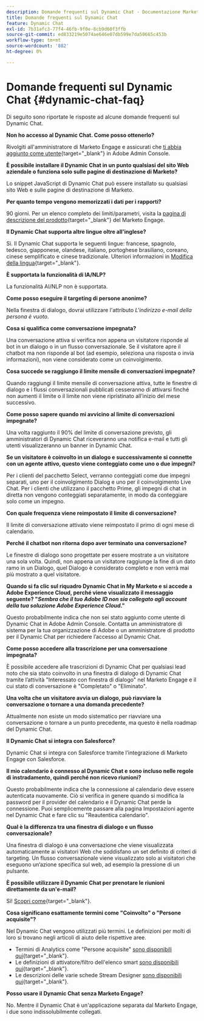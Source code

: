 ```yaml
---
description: Domande frequenti sul Dynamic Chat - Documentazione Marketo - Documentazione del prodotto
title: Domande frequenti sul Dynamic Chat
feature: Dynamic Chat
exl-id: 7b31afc3-77f4-46fb-9f0e-8cb9d60f3ffb
source-git-commit: ed833219e5074ae646e07db599e7da50665c453b
workflow-type: tm+mt
source-wordcount: '882'
ht-degree: 0%

---
```


# Domande frequenti sul Dynamic Chat {#dynamic-chat-faq}

Di seguito sono riportate le risposte ad alcune domande frequenti sul Dynamic Chat.

**Non ho accesso al Dynamic Chat. Come posso ottenerlo?**

Rivolgiti all&#39;amministratore di Marketo Engage e assicurati che [ti abbia aggiunto come utente](/help/marketo/product-docs/demand-generation/dynamic-chat/setup-and-configuration/add-or-remove-chat-users.md#add-a-chat-user){target="_blank"} in Adobe Admin Console.

**È possibile installare il Dynamic Chat in un punto qualsiasi del sito Web aziendale o funziona solo sulle pagine di destinazione di Marketo?**

Lo snippet JavaScript di Dynamic Chat può essere installato su qualsiasi sito Web e sulle pagine di destinazione di Marketo.

**Per quanto tempo vengono memorizzati i dati per i rapporti?**

90 giorni. Per un elenco completo dei limiti/parametri, visita la [pagina di descrizione del prodotto](https://helpx.adobe.com/legal/product-descriptions/adobe-marketo-engage---product-description.html){target="_blank"} del Marketo Engage.

**Il Dynamic Chat supporta altre lingue oltre all&#39;inglese?**

Sì.  Il Dynamic Chat supporta le seguenti lingue: francese, spagnolo, tedesco, giapponese, olandese, italiano, portoghese brasiliano, coreano, cinese semplificato e cinese tradizionale. Ulteriori informazioni in [Modifica della lingua](/help/marketo/product-docs/demand-generation/dynamic-chat/dynamic-chat-overview.md#changing-the-language){target="_blank"}.

**È supportata la funzionalità di IA/NLP?**

La funzionalità AI/NLP non è supportata.

**Come posso eseguire il targeting di persone anonime?**

Nella finestra di dialogo, dovrai utilizzare l&#39;attributo _L&#39;indirizzo e-mail della persona è vuoto_.

**Cosa si qualifica come conversazione impegnata?**

Una conversazione attiva si verifica non appena un visitatore risponde al bot in un dialogo o in un flusso conversazionale. Se il visitatore apre il chatbot ma non risponde al bot (ad esempio, seleziona una risposta o invia informazioni), non viene considerato come un coinvolgimento.

**Cosa succede se raggiungo il limite mensile di conversazioni impegnate?**

Quando raggiungi il limite mensile di conversazione attiva, tutte le finestre di dialogo e i flussi conversazionali pubblicati cesseranno di attivarsi finché non aumenti il limite o il limite non viene ripristinato all’inizio del mese successivo.

**Come posso sapere quando mi avvicino al limite di conversazioni impegnate?**

Una volta raggiunto il 90% del limite di conversazione previsto, gli amministratori di Dynamic Chat riceveranno una notifica e-mail e tutti gli utenti visualizzeranno un banner in Dynamic Chat.

**Se un visitatore è coinvolto in un dialogo e successivamente si connette con un agente attivo, questo viene conteggiato come uno o due impegni?**

Per i clienti del pacchetto Select, verranno conteggiati come due impegni separati, uno per il coinvolgimento Dialog e uno per il coinvolgimento Live Chat. Per i clienti che utilizzano il pacchetto Prime, gli impegni di chat in diretta non vengono conteggiati separatamente, in modo da conteggiare solo come un impegno.

**Con quale frequenza viene reimpostato il limite di conversazione?**

Il limite di conversazione attivato viene reimpostato il primo di ogni mese di calendario.

**Perché il chatbot non ritorna dopo aver terminato una conversazione?**

Le finestre di dialogo sono progettate per essere mostrate a un visitatore una sola volta. Quindi, non appena un visitatore raggiunge la fine di un dato ramo in un Dialogo, quel Dialogo è considerato completo e non verrà mai più mostrato a quel visitatore.

**Quando si fa clic sul riquadro Dynamic Chat in My Marketo e si accede a Adobe Experience Cloud, perché viene visualizzato il messaggio seguente? &quot;_Sembra che il tuo Adobe ID non sia collegato agli account della tua soluzione Adobe Experience Cloud_.&quot;**

Questo probabilmente indica che non sei stato aggiunto come utente di Dynamic Chat in Adobe Admin Console. Contatta un amministratore di sistema per la tua organizzazione di Adobe o un amministratore di prodotto per il Dynamic Chat per richiedere l’accesso al Dynamic Chat.

**Come posso accedere alla trascrizione per una conversazione impegnata?**

È possibile accedere alle trascrizioni di Dynamic Chat per qualsiasi lead noto che sia stato coinvolto in una finestra di dialogo di Dynamic Chat tramite l’attività &quot;Interessato con finestra di dialogo&quot; nel Marketo Engage e il cui stato di conversazione è &quot;Completato&quot; o &quot;Eliminato&quot;.

**Una volta che un visitatore avvia un dialogo, può riavviare la conversazione o tornare a una domanda precedente?**

Attualmente non esiste un modo sistematico per riavviare una conversazione o tornare a un punto precedente, ma questo è nella roadmap del Dynamic Chat.

**Il Dynamic Chat si integra con Salesforce?**

Dynamic Chat si integra con Salesforce tramite l’integrazione di Marketo Engage con Salesforce.

**Il mio calendario è connesso al Dynamic Chat e sono incluso nelle regole di instradamento, quindi perché non ricevo riunioni?**

Questo probabilmente indica che la connessione al calendario deve essere autenticata nuovamente. Ciò si verifica in genere quando si modifica la password per il provider del calendario e il Dynamic Chat perde la connessione. Puoi semplicemente passare alla pagina Impostazioni agente nel Dynamic Chat e fare clic su &quot;Reautentica calendario&quot;.

**Qual è la differenza tra una finestra di dialogo e un flusso conversazionale?**

Una finestra di dialogo è una conversazione che viene visualizzata automaticamente ai visitatori Web che soddisfano un set definito di criteri di targeting. Un flusso conversazionale viene visualizzato solo ai visitatori che eseguono un’azione specifica sul web, ad esempio la pressione di un pulsante.

**È possibile utilizzare il Dynamic Chat per prenotare le riunioni direttamente da un&#39;e-mail?**

Sì! [Scopri come](https://nation.marketo.com/t5/product-blogs/using-dynamic-chat-conversational-flows-for-meeting-booking/ba-p/340936){target="_blank"}.

**Cosa significano esattamente termini come &quot;Coinvolto&quot; o &quot;Persone acquisite&quot;?**

Nel Dynamic Chat vengono utilizzati più termini. Le definizioni per molti di loro si trovano negli articoli di aiuto delle rispettive aree.

* Termini di Analytics come &quot;Persone acquisite&quot; [sono disponibili qui](/help/marketo/product-docs/demand-generation/dynamic-chat/analytics.md#definitions){target="_blank"}.
* Le definizioni di attivatore/filtro dell&#39;elenco smart [ sono disponibili qui](/help/marketo/product-docs/demand-generation/dynamic-chat/dynamic-chat-activities.md#definitions){target="_blank"}.
* Le descrizioni delle varie schede Stream Designer [sono disponibili qui](/help/marketo/product-docs/demand-generation/dynamic-chat/automated-chat/stream-designer.md#stream-designer-cards){target="_blank"}.

**Posso usare il Dynamic Chat senza Marketo Engage?**

No. Mentre il Dynamic Chat è un&#39;applicazione separata dal Marketo Engage, i due sono indissolubilmente collegati.
